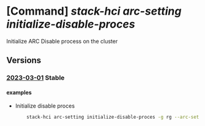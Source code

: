 # [Command] _stack-hci arc-setting initialize-disable-proces_

Initialize ARC Disable process on the cluster

## Versions

### [2023-03-01](/Resources/mgmt-plane/L3N1YnNjcmlwdGlvbnMve30vcmVzb3VyY2Vncm91cHMve30vcHJvdmlkZXJzL21pY3Jvc29mdC5henVyZXN0YWNraGNpL2NsdXN0ZXJzL3t9L2FyY3NldHRpbmdzL3t9L2luaXRpYWxpemVkaXNhYmxlcHJvY2Vzcw==/2023-03-01.xml) **Stable**

<!-- mgmt-plane /subscriptions/{}/resourcegroups/{}/providers/microsoft.azurestackhci/clusters/{}/arcsettings/{}/initializedisableprocess 2023-03-01 -->

#### examples

- Initialize disable proces
    ```bash
        stack-hci arc-setting initialize-disable-proces -g rg --arc-setting-name default --cluster-name name
    ```
